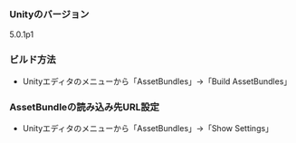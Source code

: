 ### Unityのバージョン
5.0.1p1

### ビルド方法

- Unityエディタのメニューから「AssetBundles」→「Build AssetBundles」

### AssetBundleの読み込み先URL設定

- Unityエディタのメニューから「AssetBundles」→「Show Settings」
